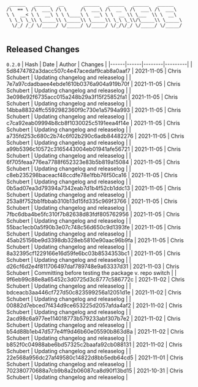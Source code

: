 ```
 ______   ______   __       ______   ______   ______   ______    
/\  == \ /\  ___\ /\ \     /\  ___\ /\  __ \ /\  ___\ /\  ___\   
\ \  __< \ \  __\ \ \ \____\ \  __\ \ \  __ \\ \___  \\ \  __\   
 \ \_\ \_\\ \_____\\ \_____\\ \_____\\ \_\ \_\\/\_____\\ \_____\ 
  \/_/ /_/ \/_____/ \/_____/ \/_____/ \/_/\/_/ \/_____/ \/_____/ 
                                                                 
```


## Released Changes

`0.2.0`
| Hash | Date | Author | Changes |
|------|------|--------|---------|
| 5d8474782a3dacc507c4e47acedaf9cab8a0aaf7 | 2021-11-05 | Chris Schubert | Updating changelog and releaselog |
| 7e7a97cdadbaee4ebde1610b0376a904a919b70f | 2021-11-05 | Chris Schubert | Updating changelog and releaselog |
| 3e098e92f6735acc015a248b29a3f15f25852fa1 | 2021-11-05 | Chris Schubert | Updating changelog and releaselog |
| 14bba88324ffc5592982360f9c730e1a5794a993 | 2021-11-05 | Chris Schubert | Updating changelog and releaselog |
| c7ca92eab09994b8cb8f1030025c5191eea4f14e | 2021-11-05 | Chris Schubert | Updating changelog and releaselog |
| a735fd253c680c2b74c6f02b290c6adb84482276 | 2021-11-05 | Chris Schubert | Updating changelog and releaselog |
| a99b5396c10572c3165443004eb01941afe56721 | 2021-11-05 | Chris Schubert | Updating changelog and releaselog |
| 6f705feaa776ea7788f652323e83b5b819a15084 | 2021-11-05 | Chris Schubert | Updating changelog and releaselog |
| c8eb235298baceacf48ccdfe78e1fbb76f50ca16 | 2021-11-05 | Chris Schubert | Updating changelog and releaselog |
| 0b5ad07ea3d79394a7342eab7d1b4f52cb1ddc13 | 2021-11-05 | Chris Schubert | Updating changelog and releaselog |
| 253a8f752bb1fbbab310b13d15fd335c969f3766 | 2021-11-05 | Chris Schubert | Updating changelog and releaselog |
| 7fbc6dba4be5fc310f7b82638d83fdf805762956 | 2021-11-05 | Chris Schubert | Updating changelog and releaselog |
| 55bac1ecb0a5f90b3e07c748c56d650c9d1393fe | 2021-11-05 | Chris Schubert | Updating changelog and releaselog |
| 45ab25156be9d3398db328eb5810e90aac96b9fa | 2021-11-05 | Chris Schubert | Updating changelog and releaselog |
| 8a32395cf1229166e16d59fe6bc03b8534353bc1 | 2021-11-05 | Chris Schubert | Updating changelog and releaselog |
| d26cf6d2e4f811706497daf789748e9a63337d31 | 2021-11-03 | Chris Schubert | Committing before testing the package v. repo switch |
| 9f6eb99c88e8a65452c3d0725d3c8777c586772c | 2021-11-02 | Chris Schubert | Updating changelog and releaselog |
| bdceacb3aa446cf727d50c823599256a12051d1e | 2021-11-02 | Chris Schubert | Updating changelog and releaselog |
| 00882d7ebced7f434d9ce653225d2057afda4af2 | 2021-11-02 | Chris Schubert | Updating changelog and releaselog |
| 2acd98c6a977ee114018773b579233abf307b7e2 | 2021-11-02 | Chris Schubert | Updating changelog and releaselog |
| b54d88b1eb47d577e4ff9d46b60e05590b863d8a | 2021-11-02 | Chris Schubert | Updating changelog and releaselog |
| b852f0c04988abe6bd57325c2baafa92cb088131 | 2021-11-02 | Chris Schubert | Updating changelog and releaselog |
| 22e568a956dc27af49580c14822d8bb5edb64cd5 | 2021-11-01 | Chris Schubert | Updating changelog and releaselog |
| 702380770688a7cb9b8a2b06087ca8d90f13bd15 | 2021-10-31 | Chris Schubert | Updating changelog and releaselog |
